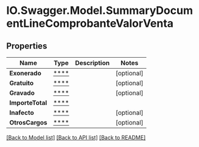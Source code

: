 # IO.Swagger.Model.SummaryDocumentLineComprobanteValorVenta
## Properties

Name | Type | Description | Notes
------------ | ------------- | ------------- | -------------
**Exonerado** | [****](.md) |  | [optional] 
**Gratuito** | [****](.md) |  | [optional] 
**Gravado** | [****](.md) |  | [optional] 
**ImporteTotal** | [****](.md) |  | 
**Inafecto** | [****](.md) |  | [optional] 
**OtrosCargos** | [****](.md) |  | [optional] 

[[Back to Model list]](../README.md#documentation-for-models) [[Back to API list]](../README.md#documentation-for-api-endpoints) [[Back to README]](../README.md)

